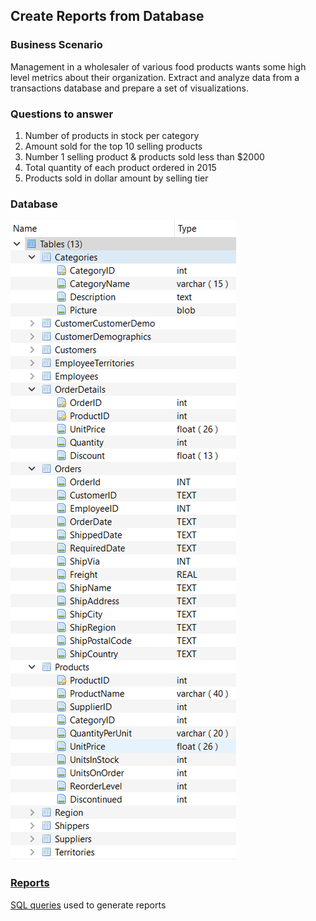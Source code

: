 ## Create Reports from Database

### Business Scenario
Management in a wholesaler of various food products wants some high level metrics about their organization. Extract and analyze data from a transactions database and prepare a set of visualizations.

### Questions to answer

1.	Number of products in stock per category
2.	Amount sold for the top 10 selling products
3.	Number 1 selling product & products sold less than $2000
4.	Total quantity of each product ordered in 2015
5.  Products sold in dollar amount by selling tier

### Database

![](image/database.png)

### <a href="https://github.com/ayumiohashi/udacity-data-analyst/blob/master/09-reports-from-database/reports.pdf">Reports</a>
<a href="https://github.com/ayumiohashi/udacity-data-analyst/blob/master/09-reports-from-database/sql-queries.txt">SQL queries</a> used to generate reports
